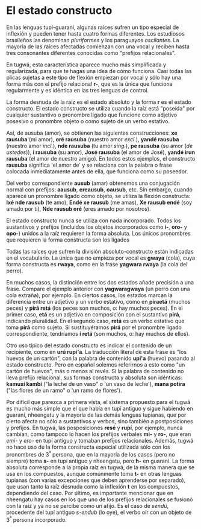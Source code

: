 # El estado constructo

En las lenguas tupí-guaraní, algunas raíces sufren un tipo especial de inflexión y pueden tener hasta cuatro formas diferentes. Los estudiosos brasileños las denominan _pluriformes_ y los paraguayos _oscilantes_. La mayoría de las raíces afectadas comienzan con una vocal y reciben hasta tres consonantes diferentes conocidas como "prefijos relacionales".

En tugwá, esta característica aparece mucho más simplificada y regularizada, para que te hagas una idea de cómo funciona. Casi todas las plicas sujetas a este tipo de flexión empiezan por vocal y sólo hay una forma más con el prefijo relacional **r-**, que es la única que funciona regularmente y es idéntica en las tres lenguas de control.

La forma desnuda de la raíz es el estado absoluto y la forma **r** es el estado constructo. El estado constructo se utiliza cuando la raíz está "poseída" por cualquier sustantivo o pronombre ligado que funcione como adjetivo posesivo o pronombre objeto o como sujeto de un verbo estativo.

Así, de ausuba (amor), se obtienen las siguientes construcciones: **xe rausuba** (mi amor), **oré rausuba** (nuestro amor _excl._), **yandé rausuba** (nuestro amor _incl._), **nde rausuba** (tu amor _sing._), **pe rausuba** (su amor (_de ustedes_)), **i rausuba** (su amor), **José rausuba** (el amor de José), **yandé irun rausuba** (el amor de nuestro amigo). En todos estos ejemplos, el constructo **rausuba** significa 'el amor de' y se relaciona con la palabra o frase colocada inmediatamente antes de ella, que funciona como su poseedor.

Del verbo correspondiente **ausub** (amar) obtenemos una conjugación normal con prefijos: **aausub**, **ereausub**, **oausub**, etc. Sin embargo, cuando aparece un pronombre ligado como objeto, se utiliza la flexión constructa: **Ixé nde rausub** (te amo), **Endé xe rausub** (me amas), **Xe rausub endé** (soy amado por ti), **Nde rausub oré** (eres amado por nosotros).

El estado constructo nunca se utiliza con nada incorporado. Todos los sustantivos y prefijos (incluidos los objetos incorporados como **i-**, **oro-** y **opo-**) unidos a la raíz requieren la forma absoluta. Los únicos pronombres que requieren la forma constructa son los ligados

Todas las raíces que sufren la división absoluto-constructo están indicadas en el vocabulario. La única que no empieza por vocal es **gwaya** (cola), cuya forma constructa es **rwaya**, como en la frase **yagwara rwaya** (la cola del perro).

En muchos casos, la distinción entre los dos estados añade precisión a una frase. Compare el ejemplo anterior con **yagwaragwaya** (un perro con una cola extraña), por ejemplo. En ciertos casos, los estados marcan la diferencia entre un adjetivo y un verbo estativo, como en **piraetá** (muchos peces) y **pirá retá** (los peces son muchos, o: hay muchos peces). En el primer caso, **etá** es un adjetivo en composición con el sustantivo **pirá**, indicando pluralidad. En el segundo caso, **retá** es un verbo estativo que toma **pirá** como sujeto. Si sustituyéramos **pirá** por el pronombre ligado correspondiente, tendríamos **i retá** (son muchos, o: hay muchos de ellos).

Otro uso típico del estado constructo es indicar el contenido de un recipiente, como en **urú rupi'a**. La traducción literal de esta frase es "los huevos de un cartón", con la palabra de contenido **upi'a** (huevo) pasando al estado constructo. Pero en español solemos referirnos a esto como "un cartón de huevos", más o menos al revés. Si la palabra de contenido no lleva prefijo relacional, sus formas constructa y absoluta son idénticas: **kamuxí kambí** ("la leche de un vaso" o 'un vaso de leche'), **mana potira** ("las flores de un ramo" o 'un ramo de flores').

Por difícil que parezca a primera vista, el sistema propuesto para el tugwá es mucho más simple que el que había en tupí antiguo y sigue habiendo en guaraní, nheengatu y la mayoría de las demás lenguas tupianas, que por cierto afecta no sólo a sustantivos y verbos, sino también a postposiciones y prefijos. En tugwá, las posposiciones **resé** y **rupí**, por ejemplo, nunca cambian, como tampoco lo hacen los prefijos verbales **mi-** y **ro-**, que eran _emi-_ y _ero-_ en tupí antiguo y tomaban prefijos relacionales. Además, tugwá no hace uso de la forma constructa especial utilizada sólo con los pronombres de 3<sup>ª</sup> persona, que en la mayoría de los casos (pero no siempre) toma **s-** en tupí antiguo y nheengatu, pero **h-** en guaraní. La forma absoluta corresponde a la propia raíz en tugwá, de la misma manera que se usa en los compuestos, aunque comúnmente toma **t-** en otras lenguas tupianas (con varias excepciones que deben aprenderse por separado), que usan tanto la raíz desnuda como la inflexión **t** en los compuestos, dependiendo del caso. Por último, es importante mencionar que en nheengatu hay casos en los que uno de los prefijos relacionales se fusionó con la raíz y ya no se percibe como un afijo. Es el caso de _sendú_, procedente del tupí antiguo _s-endub_ (lo oye), el verbo oír con un objeto de 3<sup>ª</sup> persona incorporado.
